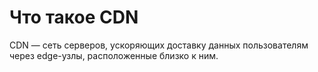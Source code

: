 # Что такое CDN

CDN — сеть серверов, ускоряющих доставку данных пользователям через edge-узлы, расположенные близко к ним.
